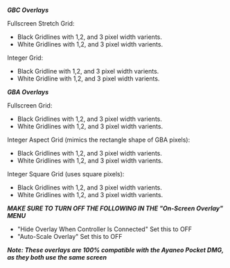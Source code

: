 ***GBC Overlays***

Fullscreen Stretch Grid:
- Black Gridlines with 1,2, and 3 pixel width varients.
- White Gridlines with 1,2, and 3 pixel width varients.

Integer Grid:
- Black Gridline with 1,2, and 3 pixel width varients.
- White Gridline with 1,2, and 3 pixel width varients.




***GBA Overlays***

Fullscreen Grid:
- Black Gridlines with 1,2, and 3 pixel width varients.
- White Gridlines with 1,2, and 3 pixel width varients.

Integer Aspect Grid (mimics the rectangle shape of GBA pixels):
- Black Gridlines with 1,2, and 3 pixel width varients.
- White Gridlines with 1,2, and 3 pixel width varients.

Integer Square Grid (uses square pixels):
- Black Gridlines with 1,2, and 3 pixel width varients.
- White Gridlines with 1,2, and 3 pixel width varients.




***MAKE SURE TO TURN OFF THE FOLLOWING IN THE "On-Screen Overlay" MENU***

- "Hide Overlay When Controller Is Connected" Set this to OFF
- "Auto-Scale Overlay" Set this to OFF



***Note: These overlays are 100% compatible with the Ayaneo Pocket DMG, as they both use the same screen***
